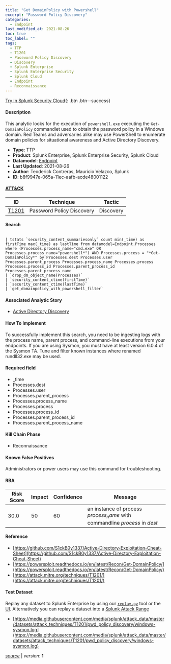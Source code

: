 ```yaml
---
title: "Get DomainPolicy with Powershell"
excerpt: "Password Policy Discovery"
categories:
  - Endpoint
last_modified_at: 2021-08-26
toc: true
toc_label: ""
tags:
  - TTP
  - T1201
  - Password Policy Discovery
  - Discovery
  - Splunk Enterprise
  - Splunk Enterprise Security
  - Splunk Cloud
  - Endpoint
  - Reconnaissance
---
```




[Try in Splunk Security Cloud](https://www.splunk.com/en_us/cyber-security.html){: .btn .btn--success}

#### Description

This analytic looks for the execution of `powershell.exe` executing the `Get-DomainPolicy` commandlet used to obtain the password policy in a Windows domain. Red Teams and adversaries alike may use PowerShell to enumerate domain policies for situational awareness and Active Directory Discovery.

- **Type**: TTP
- **Product**: Splunk Enterprise, Splunk Enterprise Security, Splunk Cloud
- **Datamodel**: [Endpoint](https://docs.splunk.com/Documentation/CIM/latest/User/Endpoint)
- **Last Updated**: 2021-08-26
- **Author**: Teoderick Contreras, Mauricio Velazco, Splunk
- **ID**: b8f9947e-065a-11ec-aafb-acde48001122


#### [ATT&CK](https://attack.mitre.org/)

| ID          | Technique   | Tactic      |
| ----------- | ----------- | ----------- |
| [T1201](https://attack.mitre.org/techniques/T1201/) | Password Policy Discovery | Discovery |

#### Search

```

| tstats `security_content_summariesonly` count min(_time) as firstTime max(_time) as lastTime from datamodel=Endpoint.Processes where (Processes.process_name="cmd.exe" OR Processes.process_name="powershell*") AND Processes.process = "*Get-DomainPolicy*" by Processes.dest Processes.user Processes.parent_process Processes.process_name Processes.process Processes.process_id Processes.parent_process_id Processes.parent_process_name 
| `drop_dm_object_name(Processes)` 
| `security_content_ctime(firstTime)` 
| `security_content_ctime(lastTime)` 
| `get_domainpolicy_with_powershell_filter`
```

#### Associated Analytic Story
* [Active Directory Discovery](/stories/active_directory_discovery)


#### How To Implement
To successfully implement this search, you need to be ingesting logs with the process name, parent process, and command-line executions from your endpoints. If you are using Sysmon, you must have at least version 6.0.4 of the Sysmon TA. Tune and filter known instances where renamed rundll32.exe may be used.

#### Required field
* _time
* Processes.dest
* Processes.user
* Processes.parent_process
* Processes.process_name
* Processes.process
* Processes.process_id
* Processes.parent_process_id
* Processes.parent_process_name


#### Kill Chain Phase
* Reconnaissance


#### Known False Positives
Administrators or power users may use this command for troubleshooting.


#### RBA

| Risk Score  | Impact      | Confidence   | Message      |
| ----------- | ----------- |--------------|--------------|
| 30.0 | 50 | 60 | an instance of process $process_name$ with commandline $process$ in $dest$ |




#### Reference

* [https://github.com/S1ckB0y1337/Active-Directory-Exploitation-Cheat-Sheet](https://github.com/S1ckB0y1337/Active-Directory-Exploitation-Cheat-Sheet)
* [https://powersploit.readthedocs.io/en/latest/Recon/Get-DomainPolicy/](https://powersploit.readthedocs.io/en/latest/Recon/Get-DomainPolicy/)
* [https://attack.mitre.org/techniques/T1201/](https://attack.mitre.org/techniques/T1201/)



#### Test Dataset
Replay any dataset to Splunk Enterprise by using our [`replay.py`](https://github.com/splunk/attack_data#using-replaypy) tool or the [UI](https://github.com/splunk/attack_data#using-ui).
Alternatively you can replay a dataset into a [Splunk Attack Range](https://github.com/splunk/attack_range#replay-dumps-into-attack-range-splunk-server)

* [https://media.githubusercontent.com/media/splunk/attack_data/master/datasets/attack_techniques/T1201/pwd_policy_discovery/windows-sysmon.log](https://media.githubusercontent.com/media/splunk/attack_data/master/datasets/attack_techniques/T1201/pwd_policy_discovery/windows-sysmon.log)



[*source*](https://github.com/splunk/security_content/tree/develop/detections/endpoint/get_domainpolicy_with_powershell.yml) \| *version*: **1**
